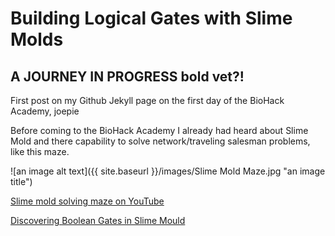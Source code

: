 # Building Logical Gates with Slime Molds

## A JOURNEY IN PROGRESS   **bold**    **vet?!**

First post on my Github Jekyll page on the first day of the BioHack Academy, joepie

Before coming to the BioHack Academy I already had heard about Slime Mold and there capability to solve network/traveling salesman problems, like this maze. 

![an image alt text]({{ site.baseurl }}/images/Slime Mold Maze.jpg "an image title")

[Slime mold solving maze on YouTube](https://www.youtube.com/watch?v=5UfMU9TsoEM)

[Discovering Boolean Gates in Slime Mould](https://arxiv.org/pdf/1607.02168.pdf)


